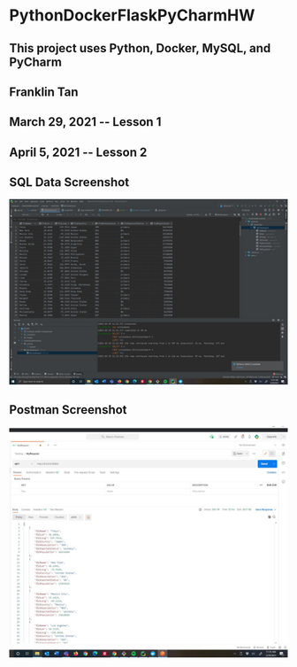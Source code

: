 # PythonDockerFlaskPyCharmHW
## This project uses Python, Docker, MySQL, and PyCharm
## Franklin Tan
## March 29, 2021 -- Lesson 1
## April 5, 2021 -- Lesson 2


## SQL Data Screenshot
![pycharm_data_query](screenshots/citiesData.JPG)
## Postman Screenshot
![postman_working](screenshots/postmanWorking.JPG)